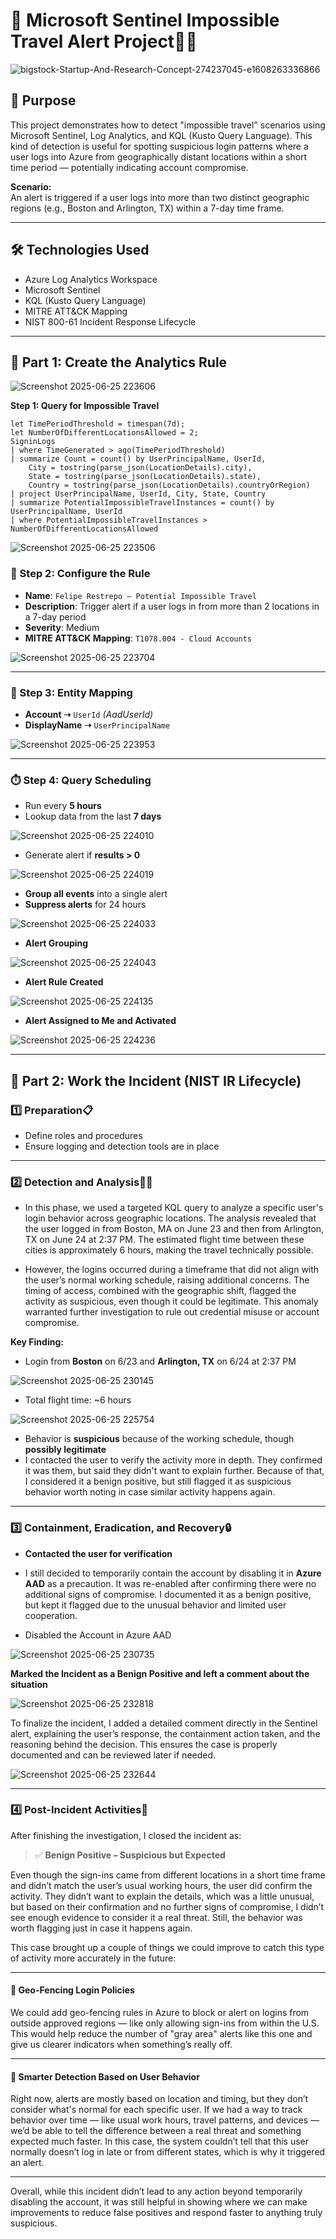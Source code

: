 # 🚨 Microsoft Sentinel Impossible Travel Alert Project🕵️‍♂️ 

![bigstock-Startup-And-Research-Concept-274237045-e1608263336866](https://github.com/user-attachments/assets/736a03f1-e933-4185-bef6-c570629f08c7)

## 🧠 Purpose

This project demonstrates how to detect "impossible travel" scenarios using Microsoft Sentinel, Log Analytics, and KQL (Kusto Query Language). This kind of detection is useful for spotting suspicious login patterns where a user logs into Azure from geographically distant locations within a short time period — potentially indicating account compromise.

**Scenario:**  
An alert is triggered if a user logs into more than two distinct geographic regions (e.g., Boston and Arlington, TX) within a 7-day time frame.

---

## 🛠️ Technologies Used

- Azure Log Analytics Workspace
- Microsoft Sentinel
- KQL (Kusto Query Language)
- MITRE ATT&CK Mapping
- NIST 800-61 Incident Response Lifecycle
  
---

## 🔎 Part 1: Create the Analytics Rule

![Screenshot 2025-06-25 223606](https://github.com/user-attachments/assets/51e6f350-436e-454a-8240-07deba174cbb)

**Step 1: Query for Impossible Travel**
```kql
let TimePeriodThreshold = timespan(7d); 
let NumberOfDifferentLocationsAllowed = 2;
SigninLogs
| where TimeGenerated > ago(TimePeriodThreshold)
| summarize Count = count() by UserPrincipalName, UserId, 
    City = tostring(parse_json(LocationDetails).city), 
    State = tostring(parse_json(LocationDetails).state), 
    Country = tostring(parse_json(LocationDetails).countryOrRegion)
| project UserPrincipalName, UserId, City, State, Country
| summarize PotentialImpossibleTravelInstances = count() by UserPrincipalName, UserId
| where PotentialImpossibleTravelInstances > NumberOfDifferentLocationsAllowed
```
![Screenshot 2025-06-25 223506](https://github.com/user-attachments/assets/9d31c2da-411e-47c2-8af1-810f11027c0a)

### 🔨 Step 2: Configure the Rule

- **Name**: `Felipe Restrepo – Potential Impossible Travel`
- **Description**: Trigger alert if a user logs in from more than 2 locations in a 7-day period
- **Severity**: Medium
- **MITRE ATT&CK Mapping**: `T1078.004 - Cloud Accounts`

![Screenshot 2025-06-25 223704](https://github.com/user-attachments/assets/ede17d68-5b02-4edb-bdfa-faa399a5ee93)

---

### 🧬 Step 3: Entity Mapping

- **Account ➝** `UserId` *(AadUserId)*
- **DisplayName ➝** `UserPrincipalName`

![Screenshot 2025-06-25 223953](https://github.com/user-attachments/assets/08aa8ea1-347c-4164-bc9a-d38251d7c186)

---

### ⏱️ Step 4: Query Scheduling

- Run every **5 hours**
- Lookup data from the last **7 days**

![Screenshot 2025-06-25 224010](https://github.com/user-attachments/assets/ec86dd11-575b-4379-87e3-879a0ef4c7d7)

- Generate alert if **results > 0**

![Screenshot 2025-06-25 224019](https://github.com/user-attachments/assets/b2d3d949-4c93-4170-bb16-4f2de34c67f7)

- **Group all events** into a single alert
- **Suppress alerts** for 24 hours

![Screenshot 2025-06-25 224033](https://github.com/user-attachments/assets/541fc202-7d9e-46c5-87a9-69d97326d489)

- **Alert Grouping**

![Screenshot 2025-06-25 224043](https://github.com/user-attachments/assets/bc3b7fae-b43f-48f9-ab5b-7af06691d87d)

- **Alert Rule Created**

![Screenshot 2025-06-25 224135](https://github.com/user-attachments/assets/e5425aa4-3752-4e9f-8c8a-b32858a994ef)

- **Alert Assigned to Me and Activated**

![Screenshot 2025-06-25 224236](https://github.com/user-attachments/assets/8ef07c0e-af24-4d70-8459-cf4c1cdc0da9)

---

## 🧪 Part 2: Work the Incident (NIST IR Lifecycle)

### 1️⃣ Preparation📋
- Define roles and procedures  
- Ensure logging and detection tools are in place

---

### 2️⃣ Detection and Analysis🕵️‍♂️ 
- In this phase, we used a targeted KQL query to analyze a specific user's login behavior across geographic locations. The analysis revealed that the user logged in from Boston, MA on June 23 and then from Arlington, TX on June 24 at 2:37 PM. The estimated flight time between these cities is approximately 6 hours, making the travel technically possible.

- However, the logins occurred during a timeframe that did not align with the user’s normal working schedule, raising additional concerns. The timing of access, combined with the geographic shift, flagged the activity as suspicious, even though it could be legitimate. This anomaly warranted further investigation to rule out credential misuse or account compromise.

**Key Finding:**
- Login from **Boston** on 6/23 and **Arlington, TX** on 6/24 at 2:37 PM

![Screenshot 2025-06-25 230145](https://github.com/user-attachments/assets/30b357a4-3ea6-4974-b3e1-5651c2dcc6f7)

- Total flight time: ~6 hours

 ![Screenshot 2025-06-25 225754](https://github.com/user-attachments/assets/580b370d-50b8-4a83-a1ce-abcba2ec69fd)

- Behavior is **suspicious** because of the working schedule, though **possibly legitimate**
- I contacted the user to verify the activity more in depth. They confirmed it was them, but said they didn't want to explain further. Because of that, I considered it a benign positive, but still flagged it as suspicious behavior worth noting in case similar activity happens again.
---

### 3️⃣ Containment, Eradication, and Recovery🔒

- **Contacted the user for verification** 
- I still decided to temporarily contain the account by disabling it in **Azure AAD** as a precaution. It was re-enabled after confirming there were no additional signs of compromise. I documented it as a benign positive, but kept it flagged due to the unusual behavior and limited user cooperation.
  
- Disabled the Account in Azure AAD

![Screenshot 2025-06-25 230735](https://github.com/user-attachments/assets/2c2ff5cd-d391-41ad-8ed9-45020b87e1d4)

**Marked the Incident as a Benign Positive and left a comment about the situation**

![Screenshot 2025-06-25 232818](https://github.com/user-attachments/assets/ef7330bd-9159-4327-90f2-958b0a2a8000)

To finalize the incident, I added a detailed comment directly in the Sentinel alert, explaining the user’s response, the containment action taken, and the reasoning behind the decision. This ensures the case is properly documented and can be reviewed later if needed.

![Screenshot 2025-06-25 232644](https://github.com/user-attachments/assets/7f55c518-e144-4973-af63-282b2681b48a)

---

### 4️⃣ Post-Incident Activities🧾

After finishing the investigation, I closed the incident as:  
> ✅ **Benign Positive – Suspicious but Expected**

Even though the sign-ins came from different locations in a short time frame and didn’t match the user’s usual working hours, the user did confirm the activity. They didn’t want to explain the details, which was a little unusual, but based on their confirmation and no further signs of compromise, I didn’t see enough evidence to consider it a real threat. Still, the behavior was worth flagging just in case it happens again.

This case brought up a couple of things we could improve to catch this type of activity more accurately in the future:

---

#### 📍 Geo-Fencing Login Policies  
We could add geo-fencing rules in Azure to block or alert on logins from outside approved regions — like only allowing sign-ins from within the U.S. This would help reduce the number of "gray area" alerts like this one and give us clearer indicators when something’s really off.

---

#### 🧠 Smarter Detection Based on User Behavior  
Right now, alerts are mostly based on location and timing, but they don’t consider what's normal for each specific user. If we had a way to track behavior over time — like usual work hours, travel patterns, and devices — we’d be able to tell the difference between a real threat and something expected much faster. In this case, the system couldn’t tell that this user normally doesn’t log in late or from different states, which is why it triggered an alert.

---

Overall, while this incident didn’t lead to any action beyond temporarily disabling the account, it was still helpful in showing where we can make improvements to reduce false positives and respond faster to anything truly suspicious.

